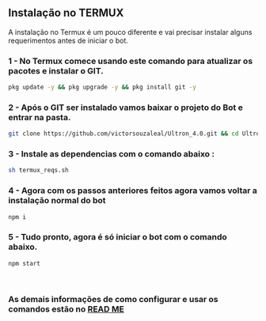 ## Instalação no TERMUX

A instalação no Termux é um pouco diferente e vai precisar instalar alguns requerimentos antes de iniciar o bot.

### 1 - No Termux comece usando este comando para atualizar os pacotes e instalar o GIT.
```bash
pkg update -y && pkg upgrade -y && pkg install git -y
```

### 2 - Após o GIT ser instalado vamos baixar o projeto do Bot e entrar na pasta.
```bash
git clone https://github.com/victorsouzaleal/Ultron_4.0.git && cd Ultron_4.0
```

### 3 - Instale as dependencias com o comando abaixo :
```bash
sh termux_reqs.sh
```

### 4 - Agora com os passos anteriores feitos agora vamos voltar a instalação normal do bot
```bash
npm i
```

### 5 - Tudo pronto, agora é só iniciar o bot com o comando abaixo.
```bash
npm start
```

<br>

### As demais informações de como configurar e usar os comandos estão no [READ ME](/README.md)


